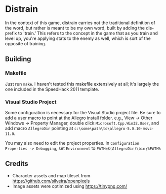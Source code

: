 # Distrain

In the context of this game, distrain carries not the traditional definition of the word, but
rather is meant to be my own word, built by adding the dis- prefix to 'train.' This refers to the
concept in the game that as you train and level up, you're applying stats to the enemy as well,
which is sort of the opposite of training.

## Building

### Makefile

Just run `make`. I haven't tested this makefile extensively at all; it's largely the one included
in the SpeedHack 2011 template.

### Visual Studio Project

Some configuration is necessary for the Visual Studio project file. Be sure to add a user macro to
point at the Allegro install folder. e.g., View -> Other Windows -> Property Manager, double click
`Microsoft.Cpp.Win32.User`, and add macro `AllegroDir` pointing at
`c:\some\path\to\allegro-5.0.10-msvc-11.0`.

You may also need to edit the project properties. In `Configuration Properties -> Debugging`, set
`Environment` to `PATH=$(AllegroDir)\bin;%PATH%`

## Credits

* Character assets and map tileset from https://github.com/silveira/openpixels
* Image assets were optimized using https://tinypng.com/